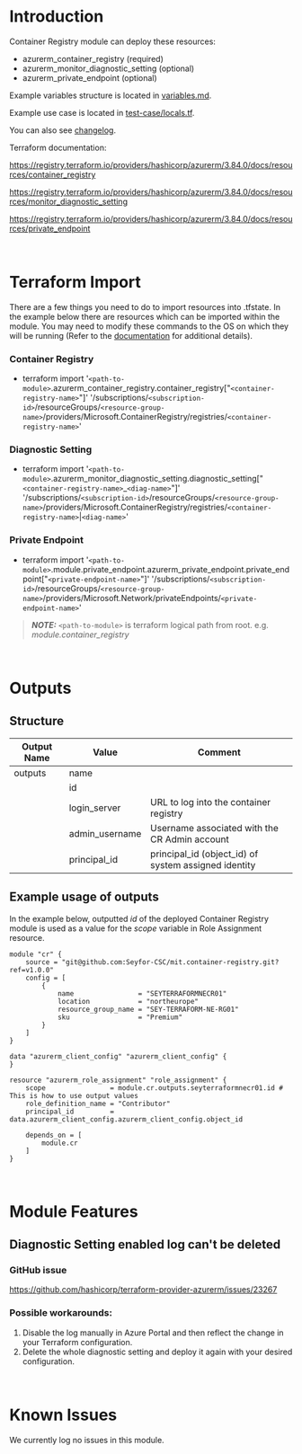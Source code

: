 # Introduction
Container Registry module can deploy these resources:
* azurerm_container_registry (required)
* azurerm_monitor_diagnostic_setting (optional)
* azurerm_private_endpoint (optional)

Example variables structure is located in [variables.md](variables.md).

Example use case is located in [test-case/locals.tf](test-case/locals.tf).

You can also see [changelog](changelog.md).

Terraform documentation:

https://registry.terraform.io/providers/hashicorp/azurerm/3.84.0/docs/resources/container_registry

https://registry.terraform.io/providers/hashicorp/azurerm/3.84.0/docs/resources/monitor_diagnostic_setting

https://registry.terraform.io/providers/hashicorp/azurerm/3.84.0/docs/resources/private_endpoint

&nbsp;

# Terraform Import
There are a few things you need to do to import resources into .tfstate. In the example below there are resources which can be imported within the module. You may need to modify these commands to the OS on which they will be running (Refer to the [documentation](https://developer.hashicorp.com/terraform/cli/commands/import#example-import-into-resource-configured-with-for_each) for additional details).
### Container Registry
* terraform import '`<path-to-module>`.azurerm_container_registry.container_registry["`<container-registry-name>`"]' '/subscriptions/`<subscription-id>`/resourceGroups/`<resource-group-name>`/providers/Microsoft.ContainerRegistry/registries/`<container-registry-name>`'
### Diagnostic Setting
* terraform import '`<path-to-module>`.azurerm_monitor_diagnostic_setting.diagnostic_setting["`<container-registry-name>`_`<diag-name>`"]' '/subscriptions/`<subscription-id>`/resourceGroups/`<resource-group-name>`/providers/Microsoft.ContainerRegistry/registries/`<container-registry-name>`|`<diag-name>`'
 ### Private Endpoint
* terraform import '`<path-to-module>`.module.private_endpoint.azurerm_private_endpoint.private_endpoint["`<private-endpoint-name>`"]' '/subscriptions/`<subscription-id>`/resourceGroups/`<resource-group-name>`/providers/Microsoft.Network/privateEndpoints/`<private-endpoint-name>`'

 > **_NOTE:_** `<path-to-module>` is terraform logical path from root. e.g. _module.container\_registry_

&nbsp;

# Outputs
## Structure

| Output Name | Value          | Comment                                              |
| ----------- | -------------- | ---------------------------------------------------- |
| outputs     | name           |                                                      |
|             | id             |                                                      |
|             | login_server   | URL to log into the container registry               |
|             | admin_username | Username associated with the CR Admin account        |
|             | principal_id   | principal_id (object_id) of system assigned identity |


## Example usage of outputs
In the example below, outputted _id_ of the deployed Container Registry module is used as a value for the _scope_ variable in Role Assignment resource.
```
module "cr" {
    source = "git@github.com:Seyfor-CSC/mit.container-registry.git?ref=v1.0.0"
    config = [
        {
            name                = "SEYTERRAFORMNECR01"
            location            = "northeurope"
            resource_group_name = "SEY-TERRAFORM-NE-RG01"
            sku                 = "Premium"
        }
    ]
}

data "azurerm_client_config" "azurerm_client_config" {
}

resource "azurerm_role_assignment" "role_assignment" {
    scope                = module.cr.outputs.seyterraformnecr01.id # This is how to use output values
    role_definition_name = "Contributor"
    principal_id         = data.azurerm_client_config.azurerm_client_config.object_id

    depends_on = [
        module.cr
    ]
}
```

&nbsp;

# Module Features
## Diagnostic Setting enabled log can't be deleted
### GitHub issue
https://github.com/hashicorp/terraform-provider-azurerm/issues/23267
### Possible workarounds: 
1. Disable the log manually in Azure Portal and then reflect the change in your Terraform configuration.
2. Delete the whole diagnostic setting and deploy it again with your desired configuration.

&nbsp;

# Known Issues
We currently log no issues in this module.
